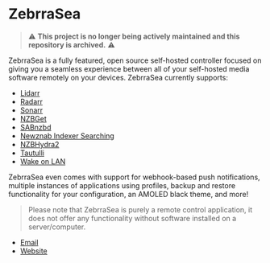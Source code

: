 # ZebrraSea

> :warning: **This project is no longer being actively maintained and this repository is archived.** :warning:

ZebrraSea is a fully featured, open source self-hosted controller focused on giving you a seamless experience between all of your self-hosted media software remotely on your devices. ZebrraSea currently supports:

- [Lidarr](https://github.com/lidarr/lidarr)
- [Radarr](https://github.com/radarr/radarr)
- [Sonarr](https://github.com/sonarr/sonarr)
- [NZBGet](https://github.com/nzbget/nzbget)
- [SABnzbd](https://github.com/sabnzbd/sabnzbd)
- [Newznab Indexer Searching](https://newznab.readthedocs.io/en/latest/misc/api/)
- [NZBHydra2](https://github.com/theotherp/nzbhydra2)
- [Tautulli](https://github.com/Tautulli/Tautulli)
- [Wake on LAN](https://en.wikipedia.org/wiki/Wake-on-LAN)

ZebrraSea even comes with support for webhook-based push notifications, multiple instances of applications using profiles, backup and restore functionality for your configuration, an AMOLED black theme, and more!

> Please note that ZebrraSea is purely a remote control application, it does not offer any functionality without software installed on a server/computer.

- [Email](mailto:hello@zebrrasea.app)
- [Website](https://www.zebrrasea.app)

